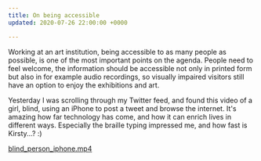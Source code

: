 ```yaml
---
title: On being accessible
updated: 2020-07-26 22:00:00 +0000

---
```

Working at an art institution, being accessible to as many people as possible, is one of the most important points on the agenda. People need to feel welcome, the information should be accessible not only in printed form but also in for example audio recordings, so visually impaired visitors still have an option to enjoy the exhibitions and art. 

Yesterday I was scrolling through my Twitter feed, and found this video of a girl, blind, using an iPhone to post a tweet and browse the internet. It's amazing how far technology has come, and how it can enrich lives in different ways. Especially the braille typing impressed me, and how fast is Kirsty...? :)

[blind_person_iphone.mp4](/uploads/blind_person_iphone.mp4 "blind_person_iphone.mp4")